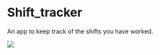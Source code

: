 # Shift_tracker
An app to keep track of the shifts you have worked.

<a href='https://photos.google.com/share/AF1QipMZOx_Yzo6dYevIjI5kQvqZ4AtqKjJDpc8hRWswgX6Ej4tmSpCw3RJPdSYgnBVe9Q?key=NE5LcXpWNkk5RjJOZTBncWoyTlJzODFvS3VXNnpR&source=ctrlq.org'><img src='https://lh3.googleusercontent.com/-KOK7V2uyn5ypSwWkYSyLOhDNooWG8ISffF2O6PpJ-qO4mGTCIBgtixs-_VjeB0II38lRTQf5SwiXy_kLbkGTmxnbS4ItinFVD07a5Z89J1al_HBATpUxtYPtN0xTvObJX0rcrHrqJY' /></a>
